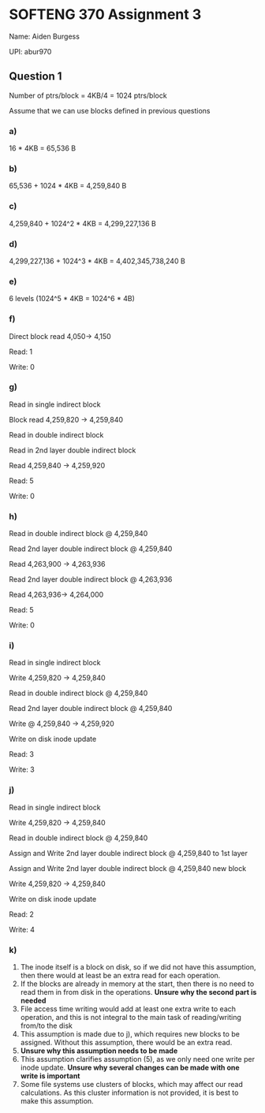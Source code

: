 # SOFTENG 370 Assignment 3

Name: Aiden Burgess

UPI: abur970

## Question 1

Number of ptrs/block = 4KB/4 = 1024 ptrs/block

Assume that we can use blocks defined in previous questions

### a) 

16 * 4KB = 65,536 B

### b)

65,536 + 1024 * 4KB = 4,259,840 B

### c) 

4,259,840 + 1024^2 * 4KB = 4,299,227,136 B

### d) 

4,299,227,136 + 1024^3 * 4KB = 4,402,345,738,240 B

### e) 

6 levels (1024^5 * 4KB = 1024^6 * 4B)

### f)

Direct block read 4,050-> 4,150

Read: 1

Write: 0

### g)

Read in single indirect block

Block read 4,259,820 -> 4,259,840

Read in double indirect block

Read in 2nd layer double indirect block

Read 4,259,840 -> 4,259,920

Read: 5

Write: 0

### h)

Read in double indirect block @ 4,259,840

Read 2nd layer double indirect block @ 4,259,840

Read 4,263,900 -> 4,263,936

Read 2nd layer double indirect block @ 4,263,936

Read 4,263,936-> 4,264,000 

Read: 5

Write: 0

### i)

Read in single indirect block

Write 4,259,820 -> 4,259,840

Read in double indirect block @ 4,259,840

Read 2nd layer double indirect block @ 4,259,840

Write @ 4,259,840 -> 4,259,920 

Write on disk inode update

Read: 3

Write: 3

### j)

Read in single indirect block

Write 4,259,820 -> 4,259,840

Read in double indirect block @ 4,259,840

Assign and Write 2nd layer double indirect block @ 4,259,840 to 1st layer

Assign and Write 2nd layer double indirect block @ 4,259,840 new block

Write 4,259,820 -> 4,259,840

Write on disk inode update

Read: 2

Write: 4

### k)

1. The inode itself is a block on disk, so if we did not have this assumption, then there would at least be an extra read for each  operation.
2. If the blocks are already in memory at the start, then there is no need to read them in from disk in the operations. **Unsure why the second part is needed**
3. File access time writing would add at least one extra write to each operation, and this is not integral to the main task of reading/writing from/to the disk
4. This assumption is made due to j), which requires new blocks to be assigned. Without this assumption, there would be an extra read.
5. **Unsure why this assumption needs to be made**
6. This assumption clarifies assumption (5), as we only need one write per inode update. **Unsure why several changes can be made with one write is important**
7. Some file systems use clusters of blocks, which may affect our read calculations. As this cluster information is not provided, it is best to make this assumption.

